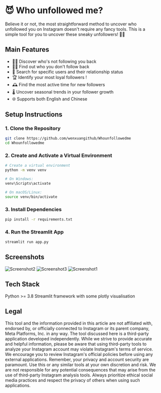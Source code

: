 # 😈 Who unfollowed me?
Believe it or not, the most straightforward method to uncover who unfollowed you on Instagram doesn't require any fancy tools.
This is a simple tool for you to uncover these sneaky unfollowers! 🕵️‍♀️

## Main Features

- 🙅‍♂️ Discover who's not following you back
- 🤷‍♀️ Find out who you don't follow back
- 🔎 Search for specific users and their relationship status
- 🏆 Identify your most loyal followers !
- 🕰️ Find the most active time for new followers
- 🌡️ Uncover seasonal trends in your follower growth
- 🌐 Supports both English and Chinese

## Setup Instructions

### 1. Clone the Repository

```bash
git clone https://github.com/wenxuangithub/Whounfollowedme
cd Whounfollowedme
```
### 2. Create and Activate a Virtual Environment
```bash
# Create a virtual environment
python -m venv venv

# On Windows:
venv\Scripts\activate

# On macOS/Linux:
source venv/bin/activate
```

### 3. Install Dependencies
```bash
pip install -r requirements.txt
```

### 4. Run the Streamlit App
```bash
streamlit run app.py
```

## Screenshots
![Screenshot2](/img/Screenshot2.png)
![Screenshot3](/img/Screenshot3.png)
![Screenshot1](/img/Screenshot1.png)

## Tech Stack
Python >= 3.8
Streamlit framework with some plotly visualisation


## Legal
This tool and the information provided in this article are not affiliated with, endorsed by, or officially connected to Instagram or its parent company, Meta Platforms, Inc. in any way. The tool discussed here is a third-party application developed independently.
While we strive to provide accurate and helpful information, please be aware that using third-party tools to analyze your Instagram account may violate Instagram's terms of service. We encourage you to review Instagram's official policies before using any external applications.
Remember, your privacy and account security are paramount. Use this or any similar tools at your own discretion and risk. We are not responsible for any potential consequences that may arise from the use of third-party Instagram analysis tools.
Always prioritize ethical social media practices and respect the privacy of others when using such applications.